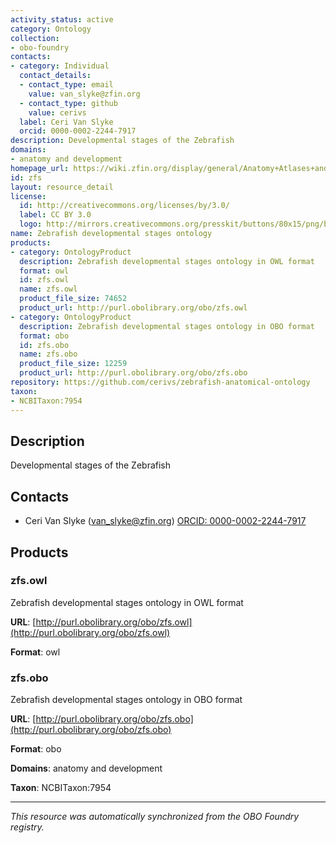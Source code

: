 ```yaml
---
activity_status: active
category: Ontology
collection:
- obo-foundry
contacts:
- category: Individual
  contact_details:
  - contact_type: email
    value: van_slyke@zfin.org
  - contact_type: github
    value: cerivs
  label: Ceri Van Slyke
  orcid: 0000-0002-2244-7917
description: Developmental stages of the Zebrafish
domains:
- anatomy and development
homepage_url: https://wiki.zfin.org/display/general/Anatomy+Atlases+and+Resources
id: zfs
layout: resource_detail
license:
  id: http://creativecommons.org/licenses/by/3.0/
  label: CC BY 3.0
  logo: http://mirrors.creativecommons.org/presskit/buttons/80x15/png/by.png
name: Zebrafish developmental stages ontology
products:
- category: OntologyProduct
  description: Zebrafish developmental stages ontology in OWL format
  format: owl
  id: zfs.owl
  name: zfs.owl
  product_file_size: 74652
  product_url: http://purl.obolibrary.org/obo/zfs.owl
- category: OntologyProduct
  description: Zebrafish developmental stages ontology in OBO format
  format: obo
  id: zfs.obo
  name: zfs.obo
  product_file_size: 12259
  product_url: http://purl.obolibrary.org/obo/zfs.obo
repository: https://github.com/cerivs/zebrafish-anatomical-ontology
taxon:
- NCBITaxon:7954
---
```

## Description

Developmental stages of the Zebrafish

## Contacts

- Ceri Van Slyke (van_slyke@zfin.org) [ORCID: 0000-0002-2244-7917](https://orcid.org/0000-0002-2244-7917)

## Products

### zfs.owl

Zebrafish developmental stages ontology in OWL format

**URL**: [http://purl.obolibrary.org/obo/zfs.owl](http://purl.obolibrary.org/obo/zfs.owl)

**Format**: owl

### zfs.obo

Zebrafish developmental stages ontology in OBO format

**URL**: [http://purl.obolibrary.org/obo/zfs.obo](http://purl.obolibrary.org/obo/zfs.obo)

**Format**: obo

**Domains**: anatomy and development

**Taxon**: NCBITaxon:7954

---

*This resource was automatically synchronized from the OBO Foundry registry.*